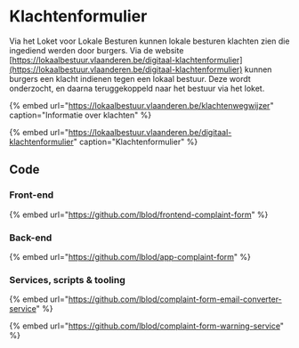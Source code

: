 # Klachtenformulier

Via het Loket voor Lokale Besturen kunnen lokale besturen klachten zien die ingediend werden door burgers. Via de website [https://lokaalbestuur.vlaanderen.be/digitaal-klachtenformulier](https://lokaalbestuur.vlaanderen.be/digitaal-klachtenformulier) kunnen burgers een klacht indienen tegen een lokaal bestuur. Deze wordt onderzocht, en daarna teruggekoppeld naar het bestuur via het loket.

{% embed url="https://lokaalbestuur.vlaanderen.be/klachtenwegwijzer" caption="Informatie over klachten" %}

{% embed url="https://lokaalbestuur.vlaanderen.be/digitaal-klachtenformulier" caption="Klachtenformulier" %}

## Code

### Front-end

{% embed url="https://github.com/lblod/frontend-complaint-form" %}

### Back-end

{% embed url="https://github.com/lblod/app-complaint-form" %}

### Services, scripts & tooling

{% embed url="https://github.com/lblod/complaint-form-email-converter-service" %}

{% embed url="https://github.com/lblod/complaint-form-warning-service" %}


